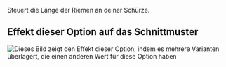 Steuert die Länge der Riemen an deiner Schürze.

## Effekt dieser Option auf das Schnittmuster

![Dieses Bild zeigt den Effekt dieser Option, indem es mehrere Varianten überlagert, die einen anderen Wert für diese Option haben](albert_chestdepth_sample.svg "Effekt dieser Option auf das Schnittmuster")
